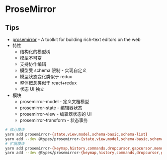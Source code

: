 # ProseMirror

## Tips
* [prosemirror](https://prosemirror.net/) - A toolkit for building rich-text editors on the web
* 特性
  * 结构化的模型树
  * 模型不可变
  * 支持协作编辑
  * 模型受 schema 限制 - 实现自定义
  * 模型状态变化类似于 redux
  * 整体概念类似于 react+redux
  * 状态 UI 独立
* 模块
  * prosemirror-model - 定义文档模型
  * prosemirror-state - 编辑器状态
  * prosemirror-view - 编辑器状态的 UI
  * prosemirror-transform - 状态事务

```bash
# 核心模块
yarn add prosemirror-{state,view,model,schema-basic,schema-list}
yarn add --dev @types/prosemirror-{state,view,model,schema-basic,schema-list}
# 扩展模块
yarn add prosemirror-{keymap,history,commands,dropcursor,gapcursor,menu,inputrules}
yarn add --dev @types/prosemirror-{keymap,history,commands,dropcursor,gapcursor,menu,inputrules}
```
